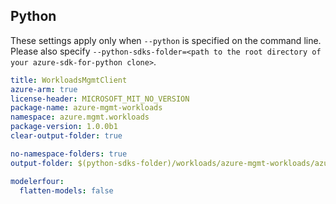 ## Python

These settings apply only when `--python` is specified on the command line.
Please also specify `--python-sdks-folder=<path to the root directory of your azure-sdk-for-python clone>`.

``` yaml $(python)
title: WorkloadsMgmtClient
azure-arm: true
license-header: MICROSOFT_MIT_NO_VERSION
package-name: azure-mgmt-workloads
namespace: azure.mgmt.workloads
package-version: 1.0.0b1
clear-output-folder: true
```

``` yaml $(python)
no-namespace-folders: true
output-folder: $(python-sdks-folder)/workloads/azure-mgmt-workloads/azure/mgmt/workloads
```

``` yaml $(python)
modelerfour:
  flatten-models: false
```